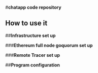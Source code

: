 #**chatapp code repository**

## **How to use it**

##**Infrastructure set up**

###**Ethereum full node goquorum set up**

###**Remote Tracer set up**

##**Program configuration**
